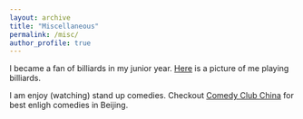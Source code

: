 ```yaml
---
layout: archive
title: "Miscellaneous"
permalink: /misc/
author_profile: true
---
```


I became a fan of billiards in my junior year. [Here](../img/billiards.jpeg) is a picture of me playing billiards. 

I am enjoy (watching) stand up comedies. Checkout [Comedy Club China](https://www.facebook.com/comedyclubchina/) for best enligh comedies in Beijing. 